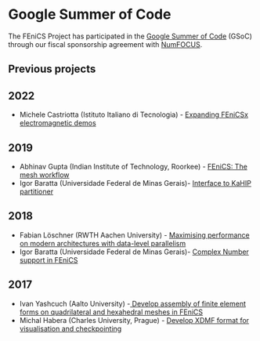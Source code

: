 # Google Summer of Code

The FEniCS Project has participated in the [Google Summer of Code](https://summerofcode.withgoogle.com) (GSoC) through our fiscal sponsorship agreement with [NumFOCUS](https://numfocus.org/).

## Previous projects

## 2022

- Michele Castriotta (Istituto Italiano di Tecnologia) - [Expanding FEniCSx electromagnetic demos](https://mikics.github.io/gsoc-jupyterbook/submission.html)

## 2019

- Abhinav Gupta (Indian Institute of Technology, Roorkee) - [FEniCS: The mesh workflow](https://computationalmechanics.in/fenics-the-mesh-workflow/)
- Igor Baratta (Universidade Federal de Minas Gerais)- [Interface to KaHIP partitioner](https://gist.github.com/IgorBaratta/038747f9aff44eb844c0913614bf0c03)

## 2018

- Fabian Löschner (RWTH Aachen University) - [Maximising performance on modern architectures with data-level parallelism](https://flgsoc18.wordpress.com/2018/05/13/excited-for-fenics-and-gsoc/)
- Igor Baratta (Universidade Federal de Minas Gerais)- [Complex Number support in FEniCS](https://gist.github.com/IgorBaratta/c7ca5252834f2c70efe0d233a3acecb4)

## 2017

- Ivan Yashcuch (Aalto University) -[ Develop assembly of finite element forms on quadrilateral and hexahedral meshes in FEniCS](https://nbviewer.org/gist/IvanYashchuk/48bff62b155e31f85de975b24b23e4cb/)
- Michal Habera (Charles University, Prague) - [Develop XDMF format for visualisation and checkpointing](https://github.com/michalhabera/gsoc-summary/blob/master/README.md/)
